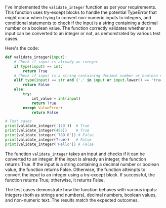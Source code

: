  I've implemented the `validate_integer` function as per your requirements. This function uses try-except blocks to handle the potential TypeError that might occur when trying to convert non-numeric inputs to integers, and conditional statements to check if the input is a string containing a decimal number or a boolean value. The function correctly validates whether an input can be converted to an integer or not, as demonstrated by various test cases.

Here's the code:

```python
def validate_integer(input):
    # Check if input is already an integer
    if type(input) == int:
        return True
    # Check if input is a string containing decimal number or boolean value
    elif type(input) == str and ('.' in input or input.lower() == 'true' or input.lower() == 'false'):
        return False
    else:
        try:
            int_value = int(input)
            return True
        except ValueError:
            return False

# Test cases
print(validate_integer('123'))  # True
print(validate_integer(456))    # True
print(validate_integer('789.0')) # False
print(validate_integer(True))   # False
print(validate_integer('Hello')) # False
```

The function `validate_integer` takes an input and checks if it can be converted to an integer. If the input is already an integer, the function returns True. If the input is a string containing a decimal number or boolean value, the function returns False. Otherwise, the function attempts to convert the input to an integer using a try-except block. If successful, the function returns True; otherwise, it returns False.

The test cases demonstrate how the function behaves with various inputs: integers (both as strings and numbers), decimal numbers, boolean values, and non-numeric text. The results match the expected outcomes.